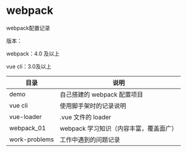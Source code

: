 # webpack
webpack配置记录

版本：

webpack：4.0 及以上

vue cli：3.0及以上

目录 | 说明
---|---
demo | 自己搭建的 webpack 配置项目
vue cli | 使用脚手架时的记录说明
vue-loader | .vue 文件的 loader
webpack_01 | webpack 学习知识（内容丰富，覆盖面广）
work-problems | 工作中遇到的问题记录
